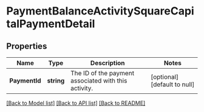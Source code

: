 # PaymentBalanceActivitySquareCapitalPaymentDetail

## Properties

 Name          | Type       | Description                                          | Notes                        
---------------|------------|------------------------------------------------------|------------------------------
 **PaymentId** | **string** | The ID of the payment associated with this activity. | [optional] [default to null] 

[[Back to Model list]](../README.md#documentation-for-models) [[Back to API list]](../README.md#documentation-for-api-endpoints) [[Back to README]](../README.md)

